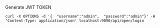
Generate JWT TOKEN

    curl -X OPTIONS -d '{  "username":"admin",  "password":"admin"}' -H 'Content-Type: application/json' localhost:9090/api/open/login
    

